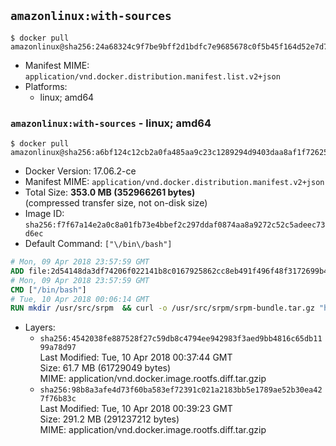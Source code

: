 ## `amazonlinux:with-sources`

```console
$ docker pull amazonlinux@sha256:24a68324c9f7be9bff2d1bdfc7e9685678c0f5b45f164d52e7d7638ff9d608e0
```

-	Manifest MIME: `application/vnd.docker.distribution.manifest.list.v2+json`
-	Platforms:
	-	linux; amd64

### `amazonlinux:with-sources` - linux; amd64

```console
$ docker pull amazonlinux@sha256:a6bf124c12cb2a0fa485aa9c23c1289294d9403daa8af1f726257ea069896e43
```

-	Docker Version: 17.06.2-ce
-	Manifest MIME: `application/vnd.docker.distribution.manifest.v2+json`
-	Total Size: **353.0 MB (352966261 bytes)**  
	(compressed transfer size, not on-disk size)
-	Image ID: `sha256:f7f67a14e2a0c8a01fb73e4bbef2c297ddaf0874aa8a9272c52c5adeec73d6ec`
-	Default Command: `["\/bin\/bash"]`

```dockerfile
# Mon, 09 Apr 2018 23:57:59 GMT
ADD file:2d54148da3df74206f022141b8c0167925862cc8eb491f496f48f3172699b46e in / 
# Mon, 09 Apr 2018 23:57:59 GMT
CMD ["/bin/bash"]
# Tue, 10 Apr 2018 00:06:14 GMT
RUN mkdir /usr/src/srpm  && curl -o /usr/src/srpm/srpm-bundle.tar.gz "https://amazon-linux-docker-sources.s3-accelerate.amazonaws.com/srpm-bundle.tar.gz?versionId=yLR2HAwYv1zX8_5cmj9QoFHz8cCgSCpE"  && echo "311fa0fe6cc982b86636f9966f968432357d9d6074b1991c39d0f84d5219b49b /usr/src/srpm/srpm-bundle.tar.gz" | sha256sum -c -
```

-	Layers:
	-	`sha256:4542038fe887528f27c59db8c4794ee942983f3aed9bb4816c65db1199a78d97`  
		Last Modified: Tue, 10 Apr 2018 00:37:44 GMT  
		Size: 61.7 MB (61729049 bytes)  
		MIME: application/vnd.docker.image.rootfs.diff.tar.gzip
	-	`sha256:98b8a3afe4d73f60ba583ef72391c021a2183bb5e1789ae52b30ea427f76b83c`  
		Last Modified: Tue, 10 Apr 2018 00:39:23 GMT  
		Size: 291.2 MB (291237212 bytes)  
		MIME: application/vnd.docker.image.rootfs.diff.tar.gzip
